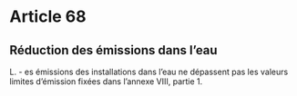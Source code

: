# Article 68

## Réduction des émissions dans l’eau

L. - es émissions des installations dans l’eau ne dépassent pas les valeurs limites d’émission fixées dans l’annexe VIII, partie 1.
